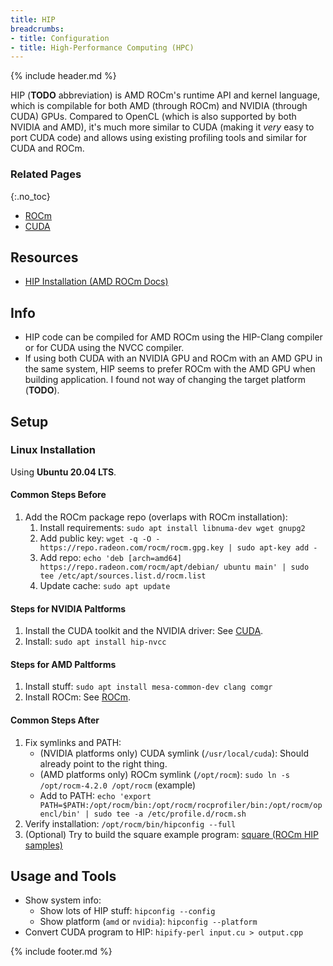 ```yaml
---
title: HIP
breadcrumbs:
- title: Configuration
- title: High-Performance Computing (HPC)
---
```

{% include header.md %}

HIP (**TODO** abbreviation) is AMD ROCm's runtime API and kernel language, which is compilable for both AMD (through ROCm) and NVIDIA (through CUDA) GPUs.
Compared to OpenCL (which is also supported by both NVIDIA and AMD), it's much more similar to CUDA (making it _very_ easy to port CUDA code) and allows using existing profiling tools and similar for CUDA and ROCm.

### Related Pages
{:.no_toc}

- [ROCm](/config/hpc/rocm/)
- [CUDA](/config/hpc/cuda/)

## Resources

- [HIP Installation (AMD ROCm Docs)](https://rocmdocs.amd.com/en/latest/Installation_Guide/HIP-Installation.html)

## Info

- HIP code can be compiled for AMD ROCm using the HIP-Clang compiler or for CUDA using the NVCC compiler.
- If using both CUDA with an NVIDIA GPU and ROCm with an AMD GPU in the same system, HIP seems to prefer ROCm with the AMD GPU when building application. I found not way of changing the target platform (**TODO**).

## Setup

### Linux Installation

Using **Ubuntu 20.04 LTS**.

#### Common Steps Before

1. Add the ROCm package repo (overlaps with ROCm installation):
    1. Install requirements: `sudo apt install libnuma-dev wget gnupg2`
    1. Add public key: `wget -q -O - https://repo.radeon.com/rocm/rocm.gpg.key | sudo apt-key add -`
    1. Add repo: `echo 'deb [arch=amd64] https://repo.radeon.com/rocm/apt/debian/ ubuntu main' | sudo tee /etc/apt/sources.list.d/rocm.list`
    1. Update cache: `sudo apt update`

#### Steps for NVIDIA Paltforms

1. Install the CUDA toolkit and the NVIDIA driver: See [CUDA](/config/hpc/cuda/).
1. Install: `sudo apt install hip-nvcc`

#### Steps for AMD Paltforms

1. Install stuff: `sudo apt install mesa-common-dev clang comgr`
1. Install ROCm: See [ROCm](/config/hpc/rocm/).

#### Common Steps After

1. Fix symlinks and PATH:
    - (NVIDIA platforms only) CUDA symlink (`/usr/local/cuda`): Should already point to the right thing.
    - (AMD platforms only) ROCm symlink (`/opt/rocm`): `sudo ln -s /opt/rocm-4.2.0 /opt/rocm` (example)
    - Add to PATH: `echo 'export PATH=$PATH:/opt/rocm/bin:/opt/rocm/rocprofiler/bin:/opt/rocm/opencl/bin' | sudo tee -a /etc/profile.d/rocm.sh`
1. Verify installation: `/opt/rocm/bin/hipconfig --full`
1. (Optional) Try to build the square example program: [square (ROCm HIP samples)](https://github.com/ROCm-Developer-Tools/HIP/tree/master/samples/0_Intro/square)

## Usage and Tools

- Show system info:
    - Show lots of HIP stuff: `hipconfig --config`
    - Show platform (`amd` or `nvidia`): `hipconfig --platform`
- Convert CUDA program to HIP: `hipify-perl input.cu > output.cpp`

{% include footer.md %}
